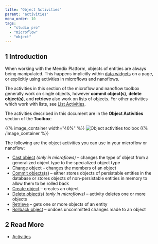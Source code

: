 ```yaml
---
title: "Object Activities"
parent: "activities"
menu_order: 10
tags:
  - "studio pro"
  - "microflow"
  - "object"
---
```


## 1 Introduction

When working with the Mendix Platform, objects of entities are always being manipulated. This happens implicitly within [data widgets](data-widgets) on a page, or explicitly using activities in microflows and nanoflows.

The activities in this section of the microflow and nanoflow toolbox generally work on single objects, however **commit object(s)**, **delete object(s)**, and **retrieve** also work on lists of objects. For other activities which work with lists, see [List Activities](list-activities).

The activities described in this document are in the **Object Activities** section of the **Toolbox**:

{{% image_container width="40%" %}}
![Object activities toolbox](attachments/object-activities/object-activities-toolbox.png)
{{% /image_container %}}

The following are the object activities you can use in your microflow or nanoflow:

* [Cast object](cast-object) *(only in microflows)* – changes the type of object from a generalized object type to the specialized object type
* [Change object](change-object) – changes the members of an object
* [Commit objects(s)](committing-objects) – either stores objects of persistable entities in the database or stores objects of non-persistable entities in memory to allow them to be rolled back
* [Create object](create-object) – creates an object
* [Delete object(s)](deleting-objects) *(only in microflows)* – activity deletes one or more objects
* [Retrieve](retrieve) – gets one or more objects of an entity
* [Rollback object](rollback-object) – undoes uncommitted changes made to an object

## 2 Read More

* [Activities](activities)